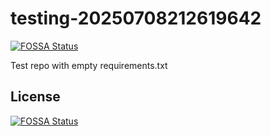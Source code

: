 # testing-20250708212619642
[![FOSSA Status](https://app.fossa.com/api/projects/git%2Bgithub.com%2Fkirogum%2Ftesting-20250708212619642.svg?type=shield)](https://app.fossa.com/projects/git%2Bgithub.com%2Fkirogum%2Ftesting-20250708212619642?ref=badge_shield)

Test repo with empty requirements.txt


## License
[![FOSSA Status](https://app.fossa.com/api/projects/git%2Bgithub.com%2Fkirogum%2Ftesting-20250708212619642.svg?type=large)](https://app.fossa.com/projects/git%2Bgithub.com%2Fkirogum%2Ftesting-20250708212619642?ref=badge_large)